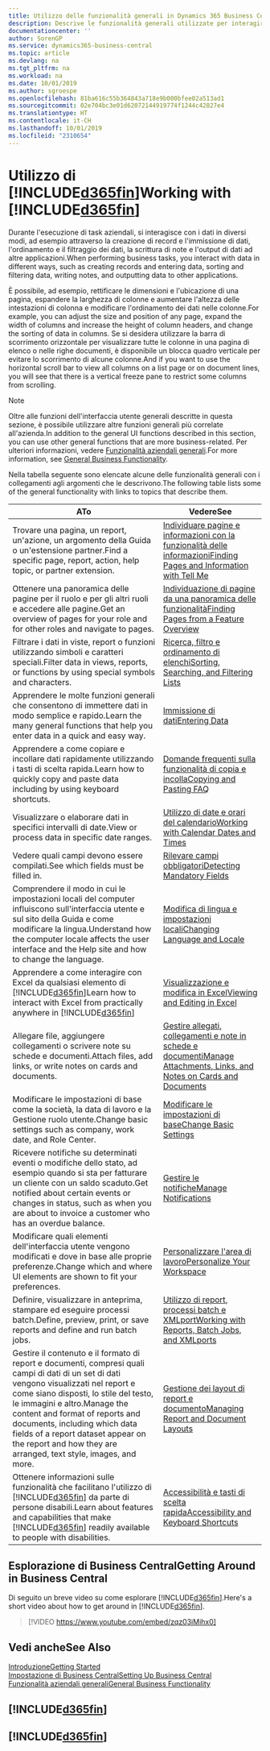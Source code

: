 ```yaml
---
title: Utilizzo delle funzionalità generali in Dynamics 365 Business Central | Documenti Microsoft
description: Descrive le funzionalità generali utilizzate per interagire con i dati in Business Central, ad esempio per immettere valori, ordinare dati e modificare le visualizzazioni.
documentationcenter: ''
author: SorenGP
ms.service: dynamics365-business-central
ms.topic: article
ms.devlang: na
ms.tgt_pltfrm: na
ms.workload: na
ms.date: 10/01/2019
ms.author: sgroespe
ms.openlocfilehash: 81ba616c55b364843a718e9b000bfee02a513ad1
ms.sourcegitcommit: 02e704bc3e01d62072144919774f1244c42827e4
ms.translationtype: HT
ms.contentlocale: it-CH
ms.lasthandoff: 10/01/2019
ms.locfileid: "2310654"
---
```

# <a name="working-with-included365finincludesd365fin_mdmd"></a><span data-ttu-id="54425-103">Utilizzo di [!INCLUDE[d365fin](includes/d365fin_md.md)]</span><span class="sxs-lookup"><span data-stu-id="54425-103">Working with [!INCLUDE[d365fin](includes/d365fin_md.md)]</span></span>
<span data-ttu-id="54425-104">Durante l'esecuzione di task aziendali, si interagisce con i dati in diversi modi, ad esempio attraverso la creazione di record e l'immissione di dati, l'ordinamento e il filtraggio dei dati, la scrittura di note e l'output di dati ad altre applicazioni.</span><span class="sxs-lookup"><span data-stu-id="54425-104">When performing business tasks, you interact with data in different ways, such as creating records and entering data, sorting and filtering data, writing notes, and outputting data to other applications.</span></span>

<span data-ttu-id="54425-105">È possibile, ad esempio, rettificare le dimensioni e l'ubicazione di una pagina, espandere la larghezza di colonne e aumentare l'altezza delle intestazioni di colonna e modificare l'ordinamento dei dati nelle colonne.</span><span class="sxs-lookup"><span data-stu-id="54425-105">For example, you can adjust the size and position of any page, expand the width of columns and increase the height of column headers, and change the sorting of data in columns.</span></span> <span data-ttu-id="54425-106">Se si desidera utilizzare la barra di scorrimento orizzontale per visualizzare tutte le colonne in una pagina di elenco o nelle righe documenti, è disponibile un blocca quadro verticale per evitare lo scorrimento di alcune colonne.</span><span class="sxs-lookup"><span data-stu-id="54425-106">And if you want to use the horizontal scroll bar to view all columns on a list page or on document lines, you will see that there is a vertical freeze pane to restrict some columns from scrolling.</span></span>

> [!NOTE]
> <span data-ttu-id="54425-107">Oltre alle funzioni dell'interfaccia utente generali descritte in questa sezione, è possibile utilizzare altre funzioni generali più correlate all'azienda.</span><span class="sxs-lookup"><span data-stu-id="54425-107">In addition to the general UI functions described in this section, you can use other general functions that are more business-related.</span></span> <span data-ttu-id="54425-108">Per ulteriori informazioni, vedere [Funzionalità aziendali generali](ui-across-business-areas.md).</span><span class="sxs-lookup"><span data-stu-id="54425-108">For more information, see [General Business Functionality](ui-across-business-areas.md).</span></span>

<span data-ttu-id="54425-109">Nella tabella seguente sono elencate alcune delle funzionalità generali con i collegamenti agli argomenti che le descrivono.</span><span class="sxs-lookup"><span data-stu-id="54425-109">The following table lists some of the general functionality with links to topics that describe them.</span></span>

| <span data-ttu-id="54425-110">A</span><span class="sxs-lookup"><span data-stu-id="54425-110">To</span></span> | <span data-ttu-id="54425-111">Vedere</span><span class="sxs-lookup"><span data-stu-id="54425-111">See</span></span> |
| --- | --- |
|<span data-ttu-id="54425-112">Trovare una pagina, un report, un'azione, un argomento della Guida o un'estensione partner.</span><span class="sxs-lookup"><span data-stu-id="54425-112">Find a specific page, report, action, help topic, or partner extension.</span></span> |[<span data-ttu-id="54425-113">Individuare pagine e informazioni con la funzionalità delle informazioni</span><span class="sxs-lookup"><span data-stu-id="54425-113">Finding Pages and Information with Tell Me</span></span>](ui-search.md) |
|<span data-ttu-id="54425-114">Ottenere una panoramica delle pagine per il ruolo e per gli altri ruoli e accedere alle pagine.</span><span class="sxs-lookup"><span data-stu-id="54425-114">Get an overview of pages for your role and for other roles and navigate to pages.</span></span>|[<span data-ttu-id="54425-115">Individuazione di pagine da una panoramica delle funzionalità</span><span class="sxs-lookup"><span data-stu-id="54425-115">Finding Pages from a Feature Overview</span></span>](ui-role-explorer.md)|
| <span data-ttu-id="54425-116">Filtrare i dati in viste, report o funzioni utilizzando simboli e caratteri speciali.</span><span class="sxs-lookup"><span data-stu-id="54425-116">Filter data in views, reports, or functions by using special symbols and characters.</span></span> |[<span data-ttu-id="54425-117">Ricerca, filtro e ordinamento di elenchi</span><span class="sxs-lookup"><span data-stu-id="54425-117">Sorting, Searching, and Filtering Lists</span></span>](ui-enter-criteria-filters.md) |
|<span data-ttu-id="54425-118">Apprendere le molte funzioni generali che consentono di immettere dati in modo semplice e rapido.</span><span class="sxs-lookup"><span data-stu-id="54425-118">Learn the many general functions that help you enter data in a quick and easy way.</span></span>|[<span data-ttu-id="54425-119">Immissione di dati</span><span class="sxs-lookup"><span data-stu-id="54425-119">Entering Data</span></span>](ui-enter-data.md)|
|<span data-ttu-id="54425-120">Apprendere a come copiare e incollare dati rapidamente utilizzando i tasti di scelta rapida.</span><span class="sxs-lookup"><span data-stu-id="54425-120">Learn how to quickly copy and paste data including by using keyboard shortcuts.</span></span>|[<span data-ttu-id="54425-121">Domande frequenti sulla funzionalità di copia e incolla</span><span class="sxs-lookup"><span data-stu-id="54425-121">Copying and Pasting FAQ</span></span>](ui-copy-paste.md)|
| <span data-ttu-id="54425-122">Visualizzare o elaborare dati in specifici intervalli di date.</span><span class="sxs-lookup"><span data-stu-id="54425-122">View or process data in specific date ranges.</span></span> |[<span data-ttu-id="54425-123">Utilizzo di date e orari del calendario</span><span class="sxs-lookup"><span data-stu-id="54425-123">Working with Calendar Dates and Times</span></span>](ui-enter-date-ranges.md) |
| <span data-ttu-id="54425-124">Vedere quali campi devono essere compilati.</span><span class="sxs-lookup"><span data-stu-id="54425-124">See which fields must be filled in.</span></span> |[<span data-ttu-id="54425-125">Rilevare campi obbligatori</span><span class="sxs-lookup"><span data-stu-id="54425-125">Detecting Mandatory Fields</span></span>](ui-mandatory-fields.md) |
|<span data-ttu-id="54425-126">Comprendere il modo in cui le impostazioni locali del computer influiscono sull'interfaccia utente e sul sito della Guida e come modificare la lingua.</span><span class="sxs-lookup"><span data-stu-id="54425-126">Understand how the computer locale affects the user interface and the Help site and how to change the language.</span></span>|[<span data-ttu-id="54425-127">Modifica di lingua e impostazioni locali</span><span class="sxs-lookup"><span data-stu-id="54425-127">Changing Language and Locale</span></span>](about-locale-language.md)|
|<span data-ttu-id="54425-128">Apprendere a come interagire con Excel da qualsiasi elemento di [!INCLUDE[d365fin](includes/d365fin_md.md)]</span><span class="sxs-lookup"><span data-stu-id="54425-128">Learn how to interact with Excel from practically anywhere in [!INCLUDE[d365fin](includes/d365fin_md.md)]</span></span>|[<span data-ttu-id="54425-129">Visualizzazione e modifica in Excel</span><span class="sxs-lookup"><span data-stu-id="54425-129">Viewing and Editing in Excel</span></span>](across-work-with-excel.md)|
|<span data-ttu-id="54425-130">Allegare file, aggiungere collegamenti o scrivere note su schede e documenti.</span><span class="sxs-lookup"><span data-stu-id="54425-130">Attach files, add links, or write notes on cards and documents.</span></span>|[<span data-ttu-id="54425-131">Gestire allegati, collegamenti e note in schede e documenti</span><span class="sxs-lookup"><span data-stu-id="54425-131">Manage Attachments, Links, and Notes on Cards and Documents</span></span>](ui-how-add-link-to-record.md)|
| <span data-ttu-id="54425-132">Modificare le impostazioni di base come la società, la data di lavoro e la Gestione ruolo utente.</span><span class="sxs-lookup"><span data-stu-id="54425-132">Change basic settings such as company, work date, and Role Center.</span></span> |[<span data-ttu-id="54425-133">Modificare le impostazioni di base</span><span class="sxs-lookup"><span data-stu-id="54425-133">Change Basic Settings</span></span>](ui-change-basic-settings.md) |
|<span data-ttu-id="54425-134">Ricevere notifiche su determinati eventi o modifiche dello stato, ad esempio quando si sta per fatturare un cliente con un saldo scaduto.</span><span class="sxs-lookup"><span data-stu-id="54425-134">Get notified about certain events or changes in status, such as when you are about to invoice a customer who has an overdue balance.</span></span>|[<span data-ttu-id="54425-135">Gestire le notifiche</span><span class="sxs-lookup"><span data-stu-id="54425-135">Manage Notifications</span></span>](ui-smart-notifications.md)|
| <span data-ttu-id="54425-136">Modificare quali elementi dell'interfaccia utente vengono modificati e dove in base alle proprie preferenze.</span><span class="sxs-lookup"><span data-stu-id="54425-136">Change which and where UI elements are shown to fit your preferences.</span></span>|[<span data-ttu-id="54425-137">Personalizzare l'area di lavoro</span><span class="sxs-lookup"><span data-stu-id="54425-137">Personalize Your Workspace</span></span>](ui-personalization-user.md) |
|<span data-ttu-id="54425-138">Definire, visualizzare in anteprima, stampare ed eseguire processi batch.</span><span class="sxs-lookup"><span data-stu-id="54425-138">Define, preview, print, or save reports and define and run batch jobs.</span></span>|[<span data-ttu-id="54425-139">Utilizzo di report, processi batch e XMLport</span><span class="sxs-lookup"><span data-stu-id="54425-139">Working with Reports, Batch Jobs, and XMLports</span></span>](ui-work-report.md)|
| <span data-ttu-id="54425-140">Gestire il contenuto e il formato di report e documenti, compresi quali campi di dati di un set di dati vengono visualizzati nel report e come siano disposti, lo stile del testo, le immagini e altro.</span><span class="sxs-lookup"><span data-stu-id="54425-140">Manage the content and format of reports and documents, including which data fields of a report dataset appear on the report and how they are arranged, text style, images, and more.</span></span>|[<span data-ttu-id="54425-141">Gestione dei layout di report e documento</span><span class="sxs-lookup"><span data-stu-id="54425-141">Managing Report and Document Layouts</span></span>](ui-manage-report-layouts.md) |
|<span data-ttu-id="54425-142">Ottenere informazioni sulle funzionalità che facilitano l'utilizzo di [!INCLUDE[d365fin](includes/d365fin_md.md)] da parte di persone disabili.</span><span class="sxs-lookup"><span data-stu-id="54425-142">Learn about features and capabilities that make [!INCLUDE[d365fin](includes/d365fin_md.md)] readily available to people with disabilities.</span></span>|[<span data-ttu-id="54425-143">Accessibilità e tasti di scelta rapida</span><span class="sxs-lookup"><span data-stu-id="54425-143">Accessibility and Keyboard Shortcuts</span></span>](ui-accessibility.md)|

## <a name="getting-around-in-business-central"></a><span data-ttu-id="54425-144">Esplorazione di Business Central</span><span class="sxs-lookup"><span data-stu-id="54425-144">Getting Around in Business Central</span></span>
<span data-ttu-id="54425-145">Di seguito un breve video su come esplorare [!INCLUDE[d365fin](includes/d365fin_md.md)].</span><span class="sxs-lookup"><span data-stu-id="54425-145">Here's a short video about how to get around in [!INCLUDE[d365fin](includes/d365fin_md.md)].</span></span>

> [!VIDEO https://www.youtube.com/embed/zqz03iMihx0]

## <a name="see-also"></a><span data-ttu-id="54425-146">Vedi anche</span><span class="sxs-lookup"><span data-stu-id="54425-146">See Also</span></span>
[<span data-ttu-id="54425-147">Introduzione</span><span class="sxs-lookup"><span data-stu-id="54425-147">Getting Started</span></span>](product-get-started.md)  
[<span data-ttu-id="54425-148">Impostazione di Business Central</span><span class="sxs-lookup"><span data-stu-id="54425-148">Setting Up Business Central</span></span>](setup.md)  
[<span data-ttu-id="54425-149">Funzionalità aziendali generali</span><span class="sxs-lookup"><span data-stu-id="54425-149">General Business Functionality</span></span>](ui-across-business-areas.md)  

## [!INCLUDE[d365fin](includes/free_trial_md.md)]  
## [!INCLUDE[d365fin](includes/training_link_md.md)]
